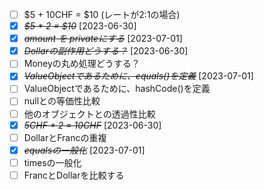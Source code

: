 * [ ] $5 + 10CHF = $10 (レートが2:1の場合)
* [X] ~~*$5 * 2 = $10*~~ [2023-06-30]
* [X] ~~*amount を privateにする*~~ [2023-07-01]
* [X] ~~*Dollarの副作用どうする？*~~ [2023-06-30]
* [ ] Moneyの丸め処理どうする？
* [X] ~~*ValueObjectであるために、equals()を定義*~~ [2023-07-01]
* [ ] ValueObjectであるために、hashCode()を定義
* [ ] nullとの等価性比較
* [ ] 他のオブジェクトとの透過性比較
* [X] ~~*5CHF * 2 = 10CHF*~~ [2023-06-30]
* [ ] DollarとFrancの重複
* [X] ~~*equalsの一般化*~~ [2023-07-01]
* [ ] timesの一般化
* [ ] FrancとDollarを比較する